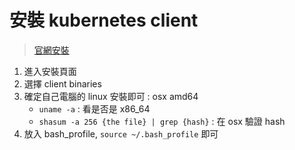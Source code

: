 # 安裝 kubernetes client 
> [官網安裝](https://kubernetes.io/docs/imported/release/notes/)

1. 進入安裝頁面
2. 選擇 client binaries
3. 確定自己電腦的 linux 安裝即可 : osx amd64 
	- `uname -a` : 看是否是 x86_64
	- `shasum -a 256 {the file} | grep {hash}` : 在 osx 驗證 hash
4. 放入 bash_profile, `source ~/.bash_profile` 即可